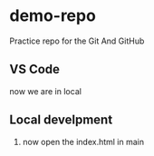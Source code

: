 # demo-repo
Practice repo for the Git And GitHub

## VS Code
now we are in local 


## Local develpment
1. now open the index.html in main